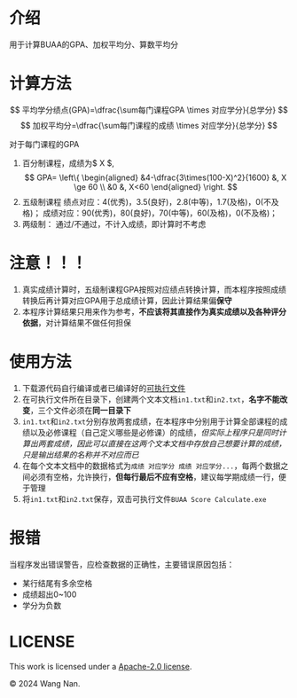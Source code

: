 # 介绍
用于计算BUAA的GPA、加权平均分、算数平均分

# 计算方法
$$ 平均学分绩点(GPA)=\dfrac{\sum每门课程GPA \times 对应学分}{总学分} $$
$$ 加权平均分=\dfrac{\sum每门课程的成绩 \times 对应学分}{总学分} $$

对于每门课程的GPA
1. 百分制课程，成绩为$ X $,
$$ GPA= 
\left\{
	\begin{aligned}
		&4-\dfrac{3\times(100-X)^2}{1600} &, X \ge 60 \\
		&0 &, X<60
	\end{aligned}
\right.
$$
2. 五级制课程
绩点对应：4(优秀)，3.5(良好)，2.8(中等)，1.7(及格)，0(不及格)；
成绩对应：90(优秀)，80(良好)，70(中等)，60(及格)，0(不及格)；
3. 两级制：
通过/不通过，不计入成绩，即计算时不考虑

# 注意！！！

1. 真实成绩计算时，五级制课程GPA按照对应绩点转换计算，而本程序按照成绩转换后再计算对应GPA用于总成绩计算，因此计算结果偏**保守**
2. 本程序计算结果只用来作为参考，**不应该将其直接作为真实成绩以及各种评分依据**，对计算结果不做任何担保

# 使用方法
1. 下载源代码自行编译或者已编译好的[可执行文件]()
2. 在可执行文件所在目录下，创建两个文本文档`in1.txt`和`in2.txt`，**名字不能改变**，三个文件必须在**同一目录下**
3. `in1.txt`和`in2.txt`分别存放两套成绩，在本程序中分别用于计算全部课程的成绩以及必修课程（自己定义哪些是必修课）的成绩，*但实际上程序只是同时计算出两套成绩，因此可以直接在这两个文本文档中存放自己想要计算的成绩，只是输出结果的名称并不对应而已*
4. 在每个文本文档中的数据格式为`成绩 对应学分 成绩 对应学分...`，每两个数据之间必须有空格，允许换行，**但每行最后不应有空格**，建议每学期成绩一行，便于管理
5. 将`in1.txt`和`in2.txt`保存，双击可执行文件`BUAA Score Calculate.exe`

# 报错
当程序发出错误警告，应检查数据的正确性，主要错误原因包括：
+ 某行结尾有多余空格
+ 成绩超出0~100
+ 学分为负数


# LICENSE
This work is licensed under a [Apache-2.0 license](/LICENSE).

&copy; 2024 Wang Nan.
